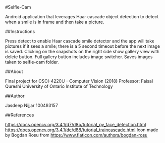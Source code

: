 #Selfie-Cam

Android application that leverages Haar cascade object detection to detect when a smile is in frame and then take a picture.

##Instructions 

Press detect to enable Haar cascade smile detector and the app will take pictures if it sees a smile; there is a 5 second timeout before the next image is saved. Clicking on the snapshots on the right side show gallery view with delete button. Full gallery button includes image switcher. Saves images taken to selfie-cam folder.

##About

Final project for CSCI-4220U - Computer Vision (2018)
Professor: Faisal Qureshi 
University of Ontario Institute of Technology

##Author

Jasdeep Nijjar
100493157

##References

https://docs.opencv.org/3.4.1/d7/d8b/tutorial_py_face_detection.html
https://docs.opencv.org/3.4.1/dc/d88/tutorial_traincascade.html
Icon made by Bogdan Rosu from https://www.flaticon.com/authors/bogdan-rosu
